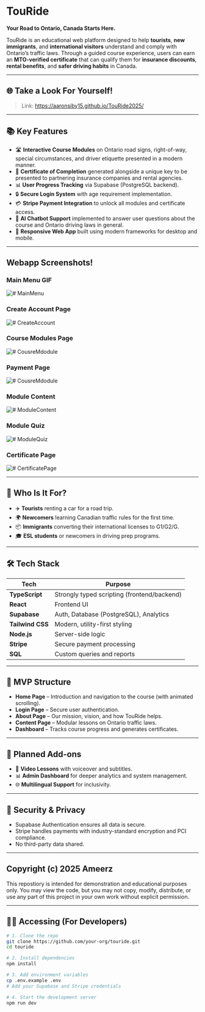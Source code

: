 # TouRide

**Your Road to Ontario, Canada Starts Here.**

TouRide is an educational web platform designed to help **tourists**, **new immigrants**, and **international visitors** understand and comply with Ontario’s traffic laws. Through a guided course experience, users can earn an **MTO-verified certificate** that can qualify them for **insurance discounts**, **rental benefits**, and **safer driving habits** in Canada.

---

## 🌐 Take a Look For Yourself!

> Link: https://aaronsiby15.github.io/TouRide2025/

---

## 📚 Key Features

- 🛣 **Interactive Course Modules** on Ontario road signs, right-of-way, special circumstances, and driver etiquette presented in a modern manner.
- 📜 **Certificate of Completion** generated alongside a unique key to be presented to partnering insurance companies and rental agencies.
- 📊 **User Progress Tracking** via Supabase (PostgreSQL backend).
- 🔒 **Secure Login System** with age requirement implementation.
- 💳 **Stripe Payment Integration** to unlock all modules and certificate access.
- 🤖 **AI Chatbot Support** implemented to answer user questions about the course and Ontario driving laws in general.
- 📱 **Responsive Web App** built using modern frameworks for desktop and mobile.

---

## Webapp Screenshots!

### Main Menu GIF
![# MainMenu](project/src/images/readmeimages/mainMenu.gif)

### Create Account Page
![# CreateAccount](project/src/images/readmeimages/createAccount.png)

### Course Modules Page
![# CousreMdodule](project/src/images/readmeimages/courseModules.png)

### Payment Page
![# CousreMdodule](project/src/images/readmeimages/paymentPage.png)

### Module Content
![# ModuleContent](project/src/images/readmeimages/moduleContent.png)

### Module Quiz
![# ModuleQuiz](project/src/images/readmeimages/moduleQuiz.png)

### Certificate Page
![# CertificatePage](src/model/assets/readmeImages/certificatePage.png)

---

## 💼 Who Is It For?

- ✈️ **Tourists** renting a car for a road trip.
- 🌍 **Newcomers** learning Canadian traffic rules for the first time.
- 📦 **Immigrants** converting their international licenses to G1/G2/G.
- 🎓 **ESL students** or newcomers in driving prep programs.

---

## 🛠 Tech Stack

| Tech             | Purpose                                |
|------------------|----------------------------------------|
| **TypeScript**   | Strongly typed scripting (frontend/backend) |
| **React**        | Frontend UI                            |
| **Supabase**     | Auth, Database (PostgreSQL), Analytics |
| **Tailwind CSS** | Modern, utility-first styling          |
| **Node.js**      | Server-side logic                      |
| **Stripe**       | Secure payment processing              |
| **SQL**          | Custom queries and reports             |

---

## 🧱 MVP Structure

- **Home Page** – Introduction and navigation to the course (with animated scrolling).
- **Login Page** – Secure user authentication.
- **About Page** – Our mission, vision, and how TouRide helps.
- **Content Page** – Modular lessons on Ontario traffic laws.
- **Dashboard** – Tracks course progress and generates certificates.

---

## 🧩 Planned Add-ons

- 🎥 **Video Lessons** with voiceover and subtitles.
- 📊 **Admin Dashboard** for deeper analytics and system management.
- 🌐 **Multilingual Support** for inclusivity.

---

## 🔐 Security & Privacy

- Supabase Authentication ensures all data is secure.
- Stripe handles payments with industry-standard encryption and PCI compliance.
- No third-party data shared.

---

## Copyright (c) 2025 Ameerz

This repostiory is intended for demonstration and educational purposes only. 
You may view the code, but you may not copy, modify, distribute, or use 
any part of this project in your own work without explicit permission.

---

## 🧑‍💻 Accessing (For Developers)

```bash
# 1. Clone the repo
git clone https://github.com/your-org/touride.git
cd touride

# 2. Install dependencies
npm install

# 3. Add environment variables
cp .env.example .env
# Add your Supabase and Stripe credentials

# 4. Start the development server
npm run dev



